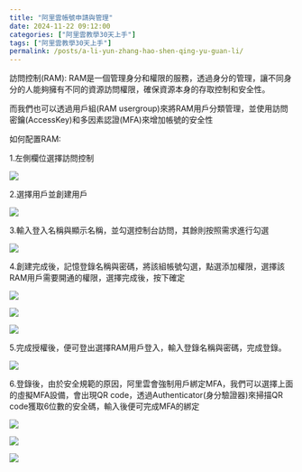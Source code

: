 ```yaml
---
title: "阿里雲帳號申請與管理"
date: 2024-11-22 09:12:00
categories: ["阿里雲教學30天上手"]
tags: ["阿里雲教學30天上手"]
permalink: /posts/a-li-yun-zhang-hao-shen-qing-yu-guan-li/
---
```

訪問控制(RAM): RAM是一個管理身分和權限的服務，透過身分的管理，讓不同身分的人能夠擁有不同的資源訪問權限，確保資源本身的存取控制和安全性。

而我們也可以透過用戶組(RAM usergroup)來將RAM用戶分類管理，並使用訪問密鑰(AccessKey)和多因素認證(MFA)來增加帳號的安全性

如何配置RAM:

1.左側欄位選擇訪問控制

[![](https://blogger.googleusercontent.com/img/a/AVvXsEgt8SSwTulwmkxPRNsQhbs1q4NyTW6dlf4yzlMlX4PdPlyCBw1EekqIOnNrf4z5RoZyNG6ZoxNuQ_uuRAauAMx6LIBoigPe3H_rxyNbbE9Vgl79YV3DC2F-lWx6aVRHtrGche7w0Ja0w4-ICY1sKZZhrJ-eJR2zv5FELldUim5yjy-N5EowBtxvZ7Yp-1s=w245-h576)](https://blogger.googleusercontent.com/img/a/AVvXsEgt8SSwTulwmkxPRNsQhbs1q4NyTW6dlf4yzlMlX4PdPlyCBw1EekqIOnNrf4z5RoZyNG6ZoxNuQ_uuRAauAMx6LIBoigPe3H_rxyNbbE9Vgl79YV3DC2F-lWx6aVRHtrGche7w0Ja0w4-ICY1sKZZhrJ-eJR2zv5FELldUim5yjy-N5EowBtxvZ7Yp-1s)

  

2.選擇用戶並創建用戶

[![](https://blogger.googleusercontent.com/img/a/AVvXsEgWy6suq9a26dHF_L9c4AiRAyCfdEd_WhOshftYUeFmF-cZwNinS_gpyo-cH_PLkJoCEeU0H6uAtd2vv3kz0OZavVehdWEIRw9_DAVDJstlL5R3VOF-NDff9KOzXqKw36RYN8OXHqbJiAk3OtI5R41n--dPvsau4d0nVGp0yS--tUk2tynOuA361g7KxwQ=w647-h269)](https://blogger.googleusercontent.com/img/a/AVvXsEgWy6suq9a26dHF_L9c4AiRAyCfdEd_WhOshftYUeFmF-cZwNinS_gpyo-cH_PLkJoCEeU0H6uAtd2vv3kz0OZavVehdWEIRw9_DAVDJstlL5R3VOF-NDff9KOzXqKw36RYN8OXHqbJiAk3OtI5R41n--dPvsau4d0nVGp0yS--tUk2tynOuA361g7KxwQ)

  
  

3.輸入登入名稱與顯示名稱，並勾選控制台訪問，其餘則按照需求進行勾選

[![](https://blogger.googleusercontent.com/img/a/AVvXsEgHtoMJ54L2Y3moWc17yvaZ0sOPM-QjOf0mzYOwogeqgbevq7JY6-5SUIQ2MmQe1HRmnbb_tQZ76aeppV3kYvex5XebkckdpocTEo84IyYM7CLF0FiFycVzrvEQDuo1yNILkAgKWap6AhJ1qzlBcXFxyau3KPxRkePRY49O8pfnTZpH1nQhw68KT2OUW5E=w635-h387)](https://blogger.googleusercontent.com/img/a/AVvXsEgHtoMJ54L2Y3moWc17yvaZ0sOPM-QjOf0mzYOwogeqgbevq7JY6-5SUIQ2MmQe1HRmnbb_tQZ76aeppV3kYvex5XebkckdpocTEo84IyYM7CLF0FiFycVzrvEQDuo1yNILkAgKWap6AhJ1qzlBcXFxyau3KPxRkePRY49O8pfnTZpH1nQhw68KT2OUW5E)

  
  

4.創建完成後，記憶登錄名稱與密碼，將該組帳號勾選，點選添加權限，選擇該RAM用戶需要開通的權限，選擇完成後，按下確定

[![](https://blogger.googleusercontent.com/img/a/AVvXsEjG6svBVHYGLuOTXP6VkdZ2ALVdNtNIaWqy_hpc_ydfMZEei-USzea0Staig0OjQdOJc_ZdDYH2IxkafA9Ki8rHqzDbgKRrDyEBJvsOJKNj0EA_FJ9bRxJqPz9j72wdNrXSOrY-oCRWCKmtLahL2gU2dYtepjS-Dj2pg71nI7Nlvmx_mtoq26rDKbRz7H0=w621-h196)](https://blogger.googleusercontent.com/img/a/AVvXsEjG6svBVHYGLuOTXP6VkdZ2ALVdNtNIaWqy_hpc_ydfMZEei-USzea0Staig0OjQdOJc_ZdDYH2IxkafA9Ki8rHqzDbgKRrDyEBJvsOJKNj0EA_FJ9bRxJqPz9j72wdNrXSOrY-oCRWCKmtLahL2gU2dYtepjS-Dj2pg71nI7Nlvmx_mtoq26rDKbRz7H0)

  
  

[![](https://blogger.googleusercontent.com/img/a/AVvXsEjj0zuI8ARNrbzyvotj2a3eKdOTL4g1EiCLN1YkekxM3Ii2eUuEcmbQKLPCgN1Dtp2UWxICInOQGeNJC8sF5Gg8sWCw-wrAadv30aPmg50T82gkn6soB3BBY_yRzna7S3MWD6i14-H21b0igG9qLr9jiMPm0yZVOzcSLP8TWVktjFyofQ8pINI026VTAko=w625-h207)](https://blogger.googleusercontent.com/img/a/AVvXsEjj0zuI8ARNrbzyvotj2a3eKdOTL4g1EiCLN1YkekxM3Ii2eUuEcmbQKLPCgN1Dtp2UWxICInOQGeNJC8sF5Gg8sWCw-wrAadv30aPmg50T82gkn6soB3BBY_yRzna7S3MWD6i14-H21b0igG9qLr9jiMPm0yZVOzcSLP8TWVktjFyofQ8pINI026VTAko)

  
  

[![](https://blogger.googleusercontent.com/img/a/AVvXsEgr-4cWqwjmvHfYKLNmmM4QJF1Jzt3yAvLCN7pTR5xwe2M-sykszkt2C97nbOQ7wbwrs1PTDjRVN8BAX-qFWPIGAF09HAcCA5Vsve7ES-ltCypA-Ub1WkolSPsFSeOMn0aWxxPdCMwBAKwKtbOcZlC1OMr-1vU0TdfuQm9VSWrs35amIlGl7mMJUAzJe3w=w585-h481)](https://blogger.googleusercontent.com/img/a/AVvXsEgr-4cWqwjmvHfYKLNmmM4QJF1Jzt3yAvLCN7pTR5xwe2M-sykszkt2C97nbOQ7wbwrs1PTDjRVN8BAX-qFWPIGAF09HAcCA5Vsve7ES-ltCypA-Ub1WkolSPsFSeOMn0aWxxPdCMwBAKwKtbOcZlC1OMr-1vU0TdfuQm9VSWrs35amIlGl7mMJUAzJe3w)

  
  

5.完成授權後，便可登出選擇RAM用戶登入，輸入登錄名稱與密碼，完成登錄。

[![](https://blogger.googleusercontent.com/img/a/AVvXsEgK29a9NzAlS7Zamuig8JhJVQDMho8Kk8fQU2aEgDJQEY3h_9jgfLBE-nWkLGkPRlp0ViCls_DyA5DTP92VtY-3i4sSm9caFZsOjFsWUto_iDpv6TfNZ8W8WVQ_pj1Kdlr1AT3_Su2mHxOnLa6BvNubqenSmtg4_ZbV0qSlslmJC5CTx56dc9_No2B2xHo=w574-h601)](https://blogger.googleusercontent.com/img/a/AVvXsEgK29a9NzAlS7Zamuig8JhJVQDMho8Kk8fQU2aEgDJQEY3h_9jgfLBE-nWkLGkPRlp0ViCls_DyA5DTP92VtY-3i4sSm9caFZsOjFsWUto_iDpv6TfNZ8W8WVQ_pj1Kdlr1AT3_Su2mHxOnLa6BvNubqenSmtg4_ZbV0qSlslmJC5CTx56dc9_No2B2xHo)

  
  

6.登錄後，由於安全規範的原因，阿里雲會強制用戶綁定MFA，我們可以選擇上面的虛擬MFA設備，會出現QR code，透過Authenticator(身分驗證器)來掃描QR code獲取6位數的安全碼，輸入後便可完成MFA的綁定

[![](https://blogger.googleusercontent.com/img/a/AVvXsEhyBlnSEtaH7JUdX4Jlsd86PNhofjjMeCpezc84Jl7zM8pjN0JKb-dR8JXJ2N-SqNDUBrPxlprNdIMSm4C2ectk_8Ylx8ScOSZBmJizecCU1Ran7KN7Cd4qP3-UN6Rficxchw_qIKRqA032C2SdMIXlLxct_qItDczJW0M4WeOfRA1h-9vFUtAwUj39tlg=w613-h284)](https://blogger.googleusercontent.com/img/a/AVvXsEhyBlnSEtaH7JUdX4Jlsd86PNhofjjMeCpezc84Jl7zM8pjN0JKb-dR8JXJ2N-SqNDUBrPxlprNdIMSm4C2ectk_8Ylx8ScOSZBmJizecCU1Ran7KN7Cd4qP3-UN6Rficxchw_qIKRqA032C2SdMIXlLxct_qItDczJW0M4WeOfRA1h-9vFUtAwUj39tlg)

  
  

[![](https://blogger.googleusercontent.com/img/a/AVvXsEhgQd576HdB8g13TkIXPEk6XMEvxuv1xCVehl8ON7KyCr5KvWFyGKNFRRgYG6bT9UEvuMYfL8xE6rOLAjDAYuA7qRqid14Px33XhdmnDRhyCBngUeC8o6dNcFqoWOBKmcWflmNBlAUtC2KVjoAwsweqQWq9DC-DVRVFVtNmiiQ_t2C8aVDd2uZuDS6oW3A=w617-h353)](https://blogger.googleusercontent.com/img/a/AVvXsEhgQd576HdB8g13TkIXPEk6XMEvxuv1xCVehl8ON7KyCr5KvWFyGKNFRRgYG6bT9UEvuMYfL8xE6rOLAjDAYuA7qRqid14Px33XhdmnDRhyCBngUeC8o6dNcFqoWOBKmcWflmNBlAUtC2KVjoAwsweqQWq9DC-DVRVFVtNmiiQ_t2C8aVDd2uZuDS6oW3A)

  
  

[![](https://blogger.googleusercontent.com/img/a/AVvXsEiuFSk3AXeYd_LoBZl-vpY0dFYybj-fF3Ia1MdqgQLwdnl8vq7_iEWs58vrPKVlnqJOeJzZ4GK_I7IXs4JIYZVWnDrHM_HQvj-VsGsoR-cDgaXphDKrB1Y3IdfBFaetrsHg4yQdcAXbCXmASNqJx6Ru-U4Tzl1LiacdSpu5sMJU06jG01gaz6Ij4hZHgGs=w549-h947)](https://blogger.googleusercontent.com/img/a/AVvXsEiuFSk3AXeYd_LoBZl-vpY0dFYybj-fF3Ia1MdqgQLwdnl8vq7_iEWs58vrPKVlnqJOeJzZ4GK_I7IXs4JIYZVWnDrHM_HQvj-VsGsoR-cDgaXphDKrB1Y3IdfBFaetrsHg4yQdcAXbCXmASNqJx6Ru-U4Tzl1LiacdSpu5sMJU06jG01gaz6Ij4hZHgGs)

  
  